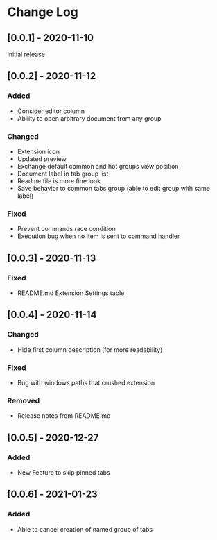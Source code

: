 # Change Log

## [0.0.1] - 2020-11-10

Initial release

## [0.0.2] - 2020-11-12

### Added

- Consider editor column
- Ability to open arbitrary document from any group

### Changed

- Extension icon
- Updated preview
- Exchange default common and hot groups view position
- Document label in tab group list
- Readme file is more fine look
- Save behavior to common tabs group (able to edit group with same label)

### Fixed

- Prevent commands race condition
- Execution bug when no item is sent to command handler

## [0.0.3] - 2020-11-13

### Fixed

- README.md Extension Settings table

## [0.0.4] - 2020-11-14

### Changed

- Hide first column description (for more readability)

### Fixed

- Bug with windows paths that crushed extension

### Removed

- Release notes from README.md

## [0.0.5] - 2020-12-27

### Added

- New Feature to skip pinned tabs

## [0.0.6] - 2021-01-23

### Added

- Able to cancel creation of named group of tabs
